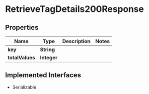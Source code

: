 

# RetrieveTagDetails200Response


## Properties

| Name | Type | Description | Notes |
|------------ | ------------- | ------------- | -------------|
|**key** | **String** |  |  |
|**totalValues** | **Integer** |  |  |


## Implemented Interfaces

* Serializable


